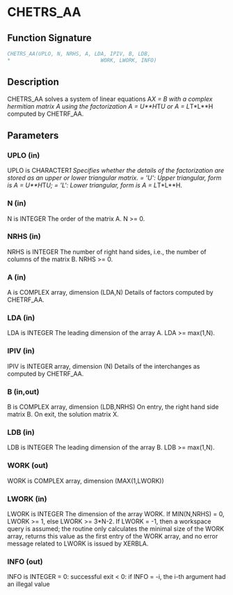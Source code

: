 # CHETRS_AA

## Function Signature

```fortran
CHETRS_AA(UPLO, N, NRHS, A, LDA, IPIV, B, LDB,
*                             WORK, LWORK, INFO)
```

## Description


 CHETRS_AA solves a system of linear equations A*X = B with a complex
 hermitian matrix A using the factorization A = U**H*T*U or
 A = L*T*L**H computed by CHETRF_AA.

## Parameters

### UPLO (in)

UPLO is CHARACTER*1 Specifies whether the details of the factorization are stored as an upper or lower triangular matrix. = 'U': Upper triangular, form is A = U**H*T*U; = 'L': Lower triangular, form is A = L*T*L**H.

### N (in)

N is INTEGER The order of the matrix A. N >= 0.

### NRHS (in)

NRHS is INTEGER The number of right hand sides, i.e., the number of columns of the matrix B. NRHS >= 0.

### A (in)

A is COMPLEX array, dimension (LDA,N) Details of factors computed by CHETRF_AA.

### LDA (in)

LDA is INTEGER The leading dimension of the array A. LDA >= max(1,N).

### IPIV (in)

IPIV is INTEGER array, dimension (N) Details of the interchanges as computed by CHETRF_AA.

### B (in,out)

B is COMPLEX array, dimension (LDB,NRHS) On entry, the right hand side matrix B. On exit, the solution matrix X.

### LDB (in)

LDB is INTEGER The leading dimension of the array B. LDB >= max(1,N).

### WORK (out)

WORK is COMPLEX array, dimension (MAX(1,LWORK))

### LWORK (in)

LWORK is INTEGER The dimension of the array WORK. If MIN(N,NRHS) = 0, LWORK >= 1, else LWORK >= 3*N-2. If LWORK = -1, then a workspace query is assumed; the routine only calculates the minimal size of the WORK array, returns this value as the first entry of the WORK array, and no error message related to LWORK is issued by XERBLA.

### INFO (out)

INFO is INTEGER = 0: successful exit < 0: if INFO = -i, the i-th argument had an illegal value

